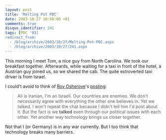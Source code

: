 ```yaml
---
layout: post
title: 'Melting Pot PDC'
date: 2003-10-27 10:58:00 +01
comments: true
disqus_identifier: 241
tags: [PDC '03]
redirect_from:
  - /blog/archive/2003/10/27/Melting-Pot-PDC.aspx
  - /blog/archive/2003/10/27/241.aspx
---
```


This morning I meet Tom, a nice guy from North Carolina. We took our breakfast together. Afterwards, while waiting for a taxi in front of the hotel, a Austrian guy joined us, so we shared the cab. The quite extroverted taxi driver is from Israel.

I could't avoid to think of [Roy Osherove](http://weblogs.asp.net/rosherove/)'s [posting](http://weblogs.asp.net/rosherove/posts/31828.aspx):

> Ali is Iranian, I'm an Israeli. Our countries are enemies. We don't necessarily agree with everything the other one believes in. Yet we talked. I won't repeat the chat because I didn't tell him I'd post about it. But the fact is we **talked** even through our political issues with each other. Yet another way technology brings us closer together.

Not that I (or Germany) is in any war currently. But I too think that technology breaks many barriers.
